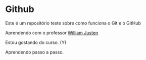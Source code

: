 # Github

Este é um repositório teste sobre como funciona o Git e o GitHub

Aprendendo com o professor [William Justen](http://williamjusten.com.br)

Estou gostando do curso. (Y)

Aprendendo passo a passo.